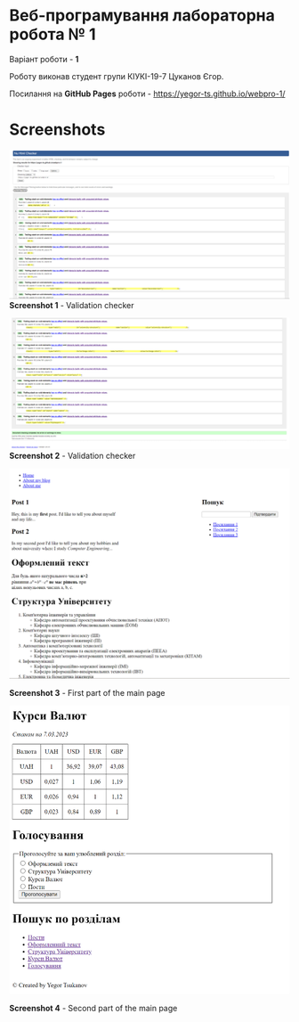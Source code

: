 # Веб-програмування лабораторна робота № 1

Варіант роботи - **1**

Роботу виконав студент групи КІУКІ-19-7 Цуканов Єгор. 

Посилання на **GitHub Pages** роботи - https://yegor-ts.github.io/webpro-1/

# Screenshots

![Validation 1](/screenshots/validation_check.png)
**Screenshot 1** - Validation checker

![Validation 2](/screenshots/validation_check_2.png)
**Screenshot 2** - Validation checker

![Main Page 1](/screenshots/main_page_1.png)

**Screenshot 3** - First part of the main page

![Main Page 2](/screenshots//main_page_2.png)

**Screenshot 4** - Second part of the main page